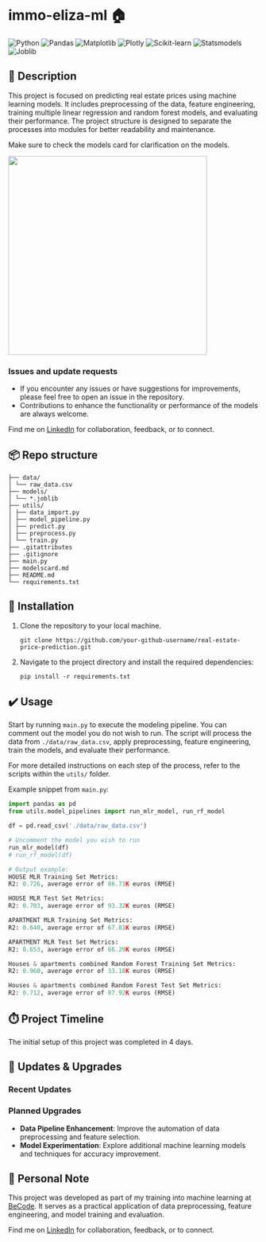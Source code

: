 # immo-eliza-ml 🏠
![Python](https://img.shields.io/badge/Made%20with-Python-1f425f.svg)
![Pandas](https://img.shields.io/badge/uses-Pandas-blue.svg)
![Matplotlib](https://img.shields.io/badge/uses-Matplotlib-blue.svg)
![Plotly](https://img.shields.io/badge/uses-Plotly-ff69b4.svg)
![Scikit-learn](https://img.shields.io/badge/uses-Scikit--learn-orange.svg)
![Statsmodels](https://img.shields.io/badge/uses-Statsmodels-brightgreen.svg)
![Joblib](https://img.shields.io/badge/uses-Joblib-red.svg)


## 🏢 Description

This project is focused on predicting real estate prices using machine learning models. It includes preprocessing of the data, feature engineering, training multiple linear regression and random forest models, and evaluating their performance. The project structure is designed to separate the processes into modules for better readability and maintenance.

Make sure to check the models card for clarification on the models.

<img src="https://images.unsplash.com/photo-1570129477492-45c003edd2be" width="400" height="auto"/>

### Issues and update requests
- If you encounter any issues or have suggestions for improvements, please feel free to open an issue in the repository.
- Contributions to enhance the functionality or performance of the models are always welcome.

Find me on [LinkedIn](https://www.linkedin.com/in/viktor-cosaert/) for collaboration, feedback, or to connect.

## 📦 Repo structure
```.
├── data/
│ └── raw_data.csv
├── models/
│ └── *.joblib
├── utils/
│ ├── data_import.py
│ ├── model_pipeline.py
│ ├── predict.py
│ ├── preprocess.py
│ └── train.py
├── .gitattributes
├── .gitignore
├── main.py
├── modelscard.md
├── README.md
└── requirements.txt 
```

## 🚧 Installation 

1. Clone the repository to your local machine.

    ```
    git clone https://github.com/your-github-username/real-estate-price-prediction.git
    ```

2. Navigate to the project directory and install the required dependencies:

    ```
    pip install -r requirements.txt
    ```

## ✔️ Usage 

Start by running `main.py` to execute the modeling pipeline. You can comment out the model you do not wish to run. The script will process the data from `./data/raw_data.csv`, apply preprocessing, feature engineering, train the models, and evaluate their performance.

For more detailed instructions on each step of the process, refer to the scripts within the `utils/` folder.

Example snippet from `main.py`:

```python
import pandas as pd
from utils.model_pipelines import run_mlr_model, run_rf_model

df = pd.read_csv('./data/raw_data.csv')

# Uncomment the model you wish to run
run_mlr_model(df)
# run_rf_model(df)
```

```python
# Output example:
HOUSE MLR Training Set Metrics:
R2: 0.726, average error of 86.71K euros (RMSE)

HOUSE MLR Test Set Metrics:
R2: 0.703, average error of 93.32K euros (RMSE)

APARTMENT MLR Training Set Metrics:
R2: 0.640, average error of 67.81K euros (RMSE)

APARTMENT MLR Test Set Metrics:
R2: 0.653, average error of 66.29K euros (RMSE)

Houses & apartments combined Random Forest Training Set Metrics:
R2: 0.960, average error of 33.18K euros (RMSE)

Houses & apartments combined Random Forest Test Set Metrics:
R2: 0.712, average error of 87.92K euros (RMSE)
```

## ⏱️ Project Timeline
The initial setup of this project was completed in 4 days.

## 🔧 Updates & Upgrades
### Recent Updates

### Planned Upgrades
- **Data Pipeline Enhancement**: Improve the automation of data preprocessing and feature selection.
- **Model Experimentation**: Explore additional machine learning models and techniques for accuracy improvement.

## 📌 Personal Note
This project was developed as part of my training into machine learning at [BeCode](https://becode.org/). It serves as a practical application of data preprocessing, feature engineering, and model training and evaluation.

Find me on [LinkedIn](https://www.linkedin.com/in/viktor-cosaert/) for collaboration, feedback, or to connect.